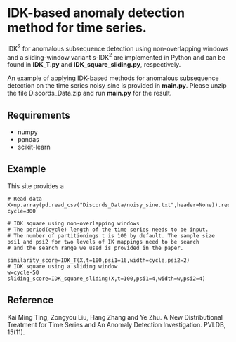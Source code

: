
# IDK-based anomaly detection method for time series.


IDK$^2$ for anomalous subsequence detection using non-overlapping windows and a sliding-window variant
s-IDK$^2$ are implemented in Python and can be found in **IDK_T.py** and **IDK_square_sliding.py**, respectively. 

An example of applying IDK-based methods for anomalous subsequence detection on the time series noisy_sine is provided in **main.py**. Please unzip the file Discords_Data.zip and run **main.py** for the result.

## Requirements
- numpy
- pandas
- scikit-learn

## Example
This site provides a
```
# Read data
X=np.array(pd.read_csv("Discords_Data/noisy_sine.txt",header=None)).reshape(-1,1)
cycle=300

# IDK square using non-overlapping windows
# The period(cycle) length of the time series needs to be input. 
# The number of partitionings t is 100 by default. The sample size psi1 and psi2 for two levels of IK mappings need to be search 
# and the search range we used is provided in the paper.

similarity_score=IDK_T(X,t=100,psi1=16,width=cycle,psi2=2)
# IDK square using a sliding window
w=cycle-50
sliding_score=IDK_square_sliding(X,t=100,psi1=4,width=w,psi2=4)
```

## Reference
Kai Ming Ting, Zongyou Liu, Hang Zhang and Ye Zhu. A New Distributional Treatment for Time Series and An Anomaly Detection Investigation. PVLDB, 15(11).
